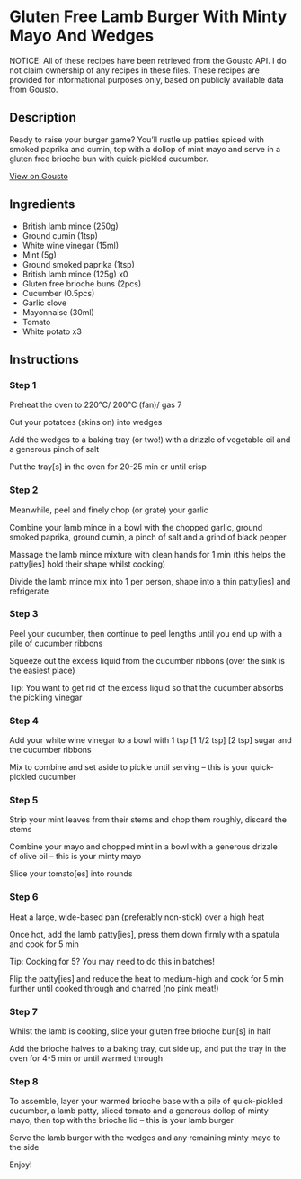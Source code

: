 # Gluten Free Lamb Burger With Minty Mayo And Wedges

NOTICE: All of these recipes have been retrieved from the Gousto API. I do not claim ownership of any recipes in these files. These recipes are provided for informational purposes only, based on publicly available data from Gousto.

## Description

Ready to raise your burger game? You’ll rustle up patties spiced with smoked paprika and cumin, top with a dollop of mint mayo and serve in a gluten free brioche bun with quick-pickled cucumber. 

[View on Gousto](https://www.gousto.co.uk/recipes/cookbook/gluten-free-lamb-burger-with-minty-mayo-and-wedges)

## Ingredients

- British lamb mince (250g)
- Ground cumin (1tsp)
- White wine vinegar (15ml)
- Mint (5g)
- Ground smoked paprika (1tsp)
- British lamb mince (125g) x0
- Gluten free brioche buns (2pcs)
- Cucumber (0.5pcs)
- Garlic clove
- Mayonnaise (30ml)
- Tomato
- White potato x3

## Instructions


### Step 1

Preheat the oven to 220°C/ 200°C (fan)/ gas 7

Cut your potatoes (skins on) into wedges

Add the wedges to a baking tray (or two!) with a drizzle of vegetable oil and a generous pinch of salt

Put the tray[s] in the oven for 20-25 min or until crisp


### Step 2

Meanwhile, peel and finely chop (or grate) your garlic

Combine your lamb mince in a bowl with the chopped garlic, ground smoked paprika, ground cumin, a pinch of salt and a grind of black pepper

Massage the lamb mince mixture with clean hands for 1 min (this helps the patty[ies] hold their shape whilst cooking)

Divide the lamb mince mix into 1 per person, shape into a thin patty[ies] and refrigerate


### Step 3

Peel your cucumber, then continue to peel lengths until you end up with a pile of cucumber ribbons

Squeeze out the excess liquid from the cucumber ribbons (over the sink is the easiest place)

Tip: You want to get rid of the excess liquid so that the cucumber absorbs the pickling vinegar


### Step 4

Add your white wine vinegar to a bowl with 1 tsp <span class="text-purple">[1 1/2 tsp]</span> <span class="text-danger">[2 tsp]</span> sugar and the cucumber ribbons

Mix to combine and set aside to pickle until serving – this is your quick-pickled cucumber


### Step 5

Strip your mint leaves from their stems and chop them roughly, discard the stems

Combine your mayo and chopped mint in a bowl with a generous drizzle of olive oil – this is your minty mayo

Slice your tomato[es] into rounds


### Step 6

Heat a large, wide-based pan (preferably non-stick) over a high heat

Once hot, add the lamb patty[ies], press them down firmly with a spatula and cook for 5 min

Tip: Cooking for 5? You may need to do this in batches!

Flip the patty[ies] and reduce the heat to medium-high and cook for 5 min further until cooked through and charred (no pink meat!)


### Step 7

Whilst the lamb is cooking, slice your gluten free brioche bun[s] in half

Add the brioche halves to a baking tray, cut side up, and put the tray in the oven for 4-5 min or until warmed through

### Step 8

To assemble, layer your warmed brioche base with a pile of quick-pickled cucumber, a lamb patty, sliced tomato and a generous dollop of minty mayo, then top with the brioche lid – this is your lamb burger

Serve the lamb burger with the wedges and any remaining minty mayo to the side

Enjoy!

